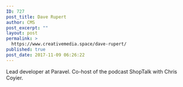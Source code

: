 ```yaml
---
ID: 727
post_title: Dave Rupert
author: CMS
post_excerpt: ""
layout: post
permalink: >
  https://www.creativemedia.space/dave-rupert/
published: true
post_date: 2017-11-09 06:26:22
---
```

Lead developer at Paravel. Co-host of the podcast ShopTalk with Chris Coyier.